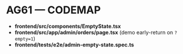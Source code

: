 # AG61 — CODEMAP
- **frontend/src/components/EmptyState.tsx**
- **frontend/src/app/admin/orders/page.tsx** (demo early-return on `?empty=1`)
- **frontend/tests/e2e/admin-empty-state.spec.ts**
